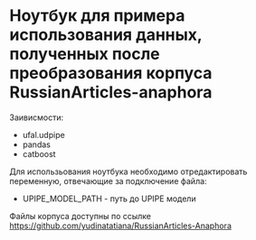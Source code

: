 # Ноутбук для примера использования данных, полученных после преобразования корпуса RussianArticles-anaphora

Заивисмости:
- ufal.udpipe
- pandas
- catboost

Для использьования ноутбука необходимо отредактировать переменную, отвечающие за подключение файла:
- UPIPE_MODEL_PATH - путь до UPIPE модели

Файлы корпуса доступны по ссылке https://github.com/yudinatatiana/RussianArticles-Anaphora
